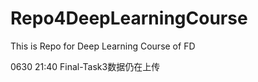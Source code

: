 # Repo4DeepLearningCourse
This is Repo for Deep Learning Course of FD

0630 21:40 Final-Task3数据仍在上传
